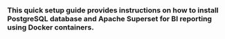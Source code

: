 ### This quick setup guide provides instructions on how to install PostgreSQL database and Apache Superset for BI reporting using Docker containers.